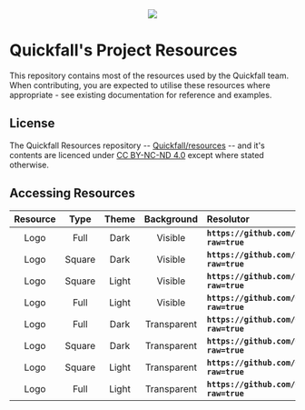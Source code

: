 <div align="center">
<img src="https://files.horizon.pics/c20a230d-ec2d-4d15-ba21-c6b851925381?a=1199&mime1=image&mime2=jpeg">
</div>

# Quickfall's Project Resources
This repository contains most of the resources used by the Quickfall team. When contributing, you are expected to utilise these resources where appropriate - see existing documentation for reference and examples.

## License
The Quickfall Resources repository -- [Quickfall/resources](https://github.com/Quickfall/resources) -- and it's contents are licenced under [CC BY-NC-ND 4.0](https://creativecommons.org/licenses/by-nc-nd/4.0) except where stated otherwise.

## Accessing Resources
| Resource |  Type  |  Theme |  Background |                                                  Resolutor                                                  |
|:--------:|:------:|:------:|:-----------:|:-----------------------------------------------------------------------------------------------------------|
| Logo     | Full   | Dark   | Visible     | **`https://github.com/Quickfall/resources/blob/main/quickfall_logo_full_dark_visible.png?raw=true`**        |
| Logo     | Square | Dark   | Visible     | **`https://github.com/Quickfall/resources/blob/main/quickfall_logo_square_dark_visible.png?raw=true`**      |
| Logo     | Square | Light  | Visible     | **`https://github.com/Quickfall/resources/blob/main/quickfall_logo_square_light_visible.png?raw=true`**     |
| Logo     | Full   | Light  | Visible     | **`https://github.com/Quickfall/resources/blob/main/quickfall_logo_full_light_visible.png?raw=true`**       |
| Logo     | Full   | Dark   | Transparent | **`https://github.com/Quickfall/resources/blob/main/quickfall_logo_full_dark_transparent.png?raw=true`**    |
| Logo     | Square | Dark   | Transparent | **`https://github.com/Quickfall/resources/blob/main/quickfall_logo_square_dark_transparent.png?raw=true`**  |
| Logo     | Square | Light  | Transparent | **`https://github.com/Quickfall/resources/blob/main/quickfall_logo_square_light_transparent.png?raw=true`** |
| Logo     | Full   | Light  | Transparent | **`https://github.com/Quickfall/resources/blob/main/quickfall_logo_full_light_transparent.png?raw=true`**   |
